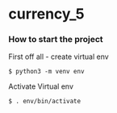 # currency_5

### How to start the project

First off all - create virtual env

`$ python3 -m venv env`

Activate Virtual env

`$ . env/bin/activate`
